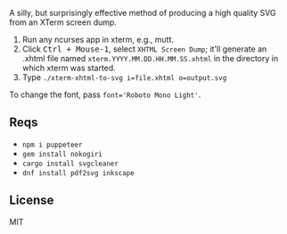 A silly, but surprisingly effective method of producing a high quality
SVG from an XTerm screen dump.

1. Run any ncurses app in xterm, e.g., mutt.
2. Click <kbd>Ctrl + Mouse-1</kbd>, select `XHTML Screen Dump`; it'll
   generate an .xhtml file named `xterm.YYYY.MM.DD.HH.MM.SS.xhtml` in
   the directory in which xterm was started.
3. Type `./xterm-xhtml-to-svg i=file.xhtml o=output.svg`

To change the font, pass `font='Roboto Mono Light'`.

## Reqs

* `npm i puppeteer`
* `gem install nokogiri`
* `cargo install svgcleaner`
* `dnf install pdf2svg inkscape`

## License

MIT
